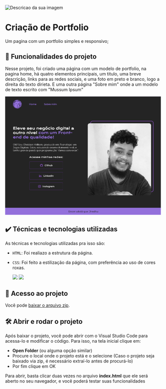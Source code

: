 ![Descricao da sua imagem](https://repository-images.githubusercontent.com/762892833/2ca7f266-634e-49b2-97f2-ddce756a2516)

# Criação de Portfolio

Um pagina com um portfolio simples e responsivo;

## 🔨 Funcionalidades do projeto

Nesse projeto, foi criado uma página com um modelo de portfolio, na pagina home, há quatro elementos princípais, um titulo, uma breve descrição, links para as redes sociais, e uma foto em preto e branco, logo a direita do texto dirieta. E uma outra página "Sobre mim" onde a um modelo de texto escrito com "Mussum Ipsum"

![](./assets/PortfolioHome.png)

## ✔️ Técnicas e tecnologias utilizadas

As técnicas e tecnologias utilizadas pra isso são:

- `HTML`: Foi realiazo a estrutura da página.
- `CSS`: Foi feito a estilização da página, com preferência ao uso de cores roxas.

  <div>
  <img src="https://img.shields.io/badge/HTML-239120?style-for-the-badge&logo-html5&logoColor-white">
  <img src="https://img.shields.io/badge/CSS-239120?&style-for-the-badge&logo-css3&logoColor-white">
  </div>

## 📁 Acesso ao projeto

Você pode [baixar o arquivo zip](https://github.com/Christian-Rui/portfolio/archive/refs/heads/main.zip).

## 🛠️ Abrir e rodar o projeto

Após baixar o projeto, você pode abrir com o Visual Studio Code para acessa-lo e modificar o código. Para isso, na tela inicial clique em:

- **Open Folder** (ou alguma opção similar)
- Procure o local onde o projeto está e o selecione (Caso o projeto seja baixado via zip, é necessário extraí-lo antes de procurá-lo)
- Por fim clique em OK

Para  abrir, basta clicar duas vezes no arquivo **index.html** que ele será aberto no seu navegador, e você poderá testar suas funcionalidades

